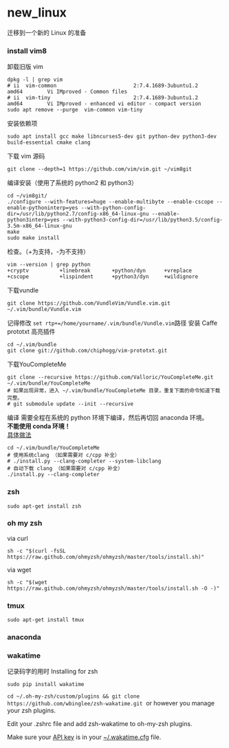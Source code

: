 # new_linux
迁移到一个新的 Linux 的准备

### install vim8
卸载旧版 vim
```
dpkg -l | grep vim
# ii  vim-common                         2:7.4.1689-3ubuntu1.2             amd64        Vi IMproved - Common files
# ii  vim-tiny                           2:7.4.1689-3ubuntu1.2             amd64        Vi IMproved - enhanced vi editor - compact version
sudo apt remove --purge  vim-common vim-tiny
```
安装依赖项
```
sudo apt install gcc make libncurses5-dev git python-dev python3-dev build-essential cmake clang
```
下载 vim 源码
```
git clone --depth=1 https://github.com/vim/vim.git ~/vim8git
```
编译安装（使用了系统的 python2 和 python3）
```
cd ~/vim8git/
./configure --with-features=huge --enable-multibyte --enable-cscope --enable-pythoninterp=yes --with-python-config-dir=/usr/lib/python2.7/config-x86_64-linux-gnu --enable-python3interp=yes --with-python3-config-dir=/usr/lib/python3.5/config-3.5m-x86_64-linux-gnu
make
sudo make install
```
检查。（+为支持，-为不支持）
```
vim --version | grep python
+cryptv          +linebreak       +python/dyn      +vreplace
+cscope          +lispindent      +python3/dyn     +wildignore
```
下载vundle
```
git clone https://github.com/VundleVim/Vundle.vim.git ~/.vim/bundle/Vundle.vim
```
记得修改 ```set rtp+=/home/yourname/.vim/bundle/Vundle.vim```路径
安装 Caffe prototxt 高亮插件  
```
cd ~/.vim/bundle
git clone git://github.com/chiphogg/vim-prototxt.git
```
下载YouCompleteMe
```
git clone --recursive https://github.com/Valloric/YouCompleteMe.git ~/.vim/bundle/YouCompleteMe
# 如果出现异常，进入 ~/.vim/bundle/YouCompleteMe 目录，重复下面的命令知道下载完整。
# git submodule update --init --recursive
```
编译
需要全程在系统的 python 环境下编译，然后再切回 anaconda 环境。  
**不能使用 conda 环境！**   
[具体做法](https://github.com/Valloric/YouCompleteMe/issues/1241#issuecomment-335051278)  
```
cd ~/.vim/bundle/YouCompleteMe
# 使用系统clang （如果需要对 c/cpp 补全）
# ./install.py --clang-completer --system-libclang
# 自动下载 clang （如果需要对 c/cpp 补全）
./install.py --clang-completer
```

### zsh
```
sudo apt-get install zsh
```

### oh my zsh
via curl
```
sh -c "$(curl -fsSL https://raw.github.com/ohmyzsh/ohmyzsh/master/tools/install.sh)"
```
via wget
```
sh -c "$(wget https://raw.github.com/ohmyzsh/ohmyzsh/master/tools/install.sh -O -)"
```

### tmux
```
sudo apt-get install tmux
```

### anaconda  


### wakatime
记录码字的用时
Installing for zsh[](https://wakatime.com/terminal#install-zsh)
```
sudo pip install wakatime
```
```cd ~/.oh-my-zsh/custom/plugins && git clone https://github.com/wbinglee/zsh-wakatime.git```
 or however you manage your zsh plugins.

Edit your .zshrc file and add zsh-wakatime to oh-my-zsh plugins.

Make sure your [API key](https://wakatime.com/settings/api-key) is in your [~/.wakatime.cfg](https://github.com/wakatime/wakatime#configuring) file.

